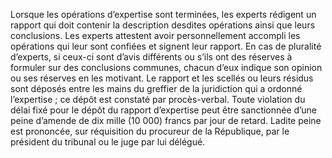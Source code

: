 Lorsque les opérations d’expertise sont terminées, les experts rédigent un rapport qui doit contenir la description desdites opérations ainsi que leurs conclusions. Les experts attestent avoir personnellement accompli les opérations qui leur sont confiées et signent leur rapport.
En cas de pluralité d’experts, si ceux-ci sont d’avis différents ou s’ils ont des réserves à formuler sur des conclusions communes, chacun d’eux indique son opinion ou ses réserves en les motivant.
Le rapport et les scellés ou leurs résidus sont déposés entre les mains du greffier de la juridiction qui a ordonné l’expertise ; ce dépôt est constaté par procès-verbal.
Toute violation du délai fixé pour le dépôt du rapport d’expertise peut être sanctionnée d’une peine d’amende de dix mille (10 000) francs par jour de retard.
Ladite peine est prononcée, sur réquisition du procureur de la République, par le président du tribunal ou le juge par lui délégué.